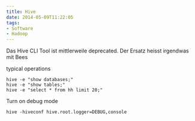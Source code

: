 ```yaml
---
title: Hive
date: 2014-05-09T11:22:05
tags:
- Software
- Hadoop
---
```


Das Hive CLI Tool ist mittlerweile deprecated. Der Ersatz heisst irgendwas
mit Bees

typical operations

    hive -e "show databases;"
    hive -e "show tables;"
    hive -e "select * from hh limit 20;"

Turn on debug mode

    hive -hiveconf hive.root.logger=DEBUG,console
